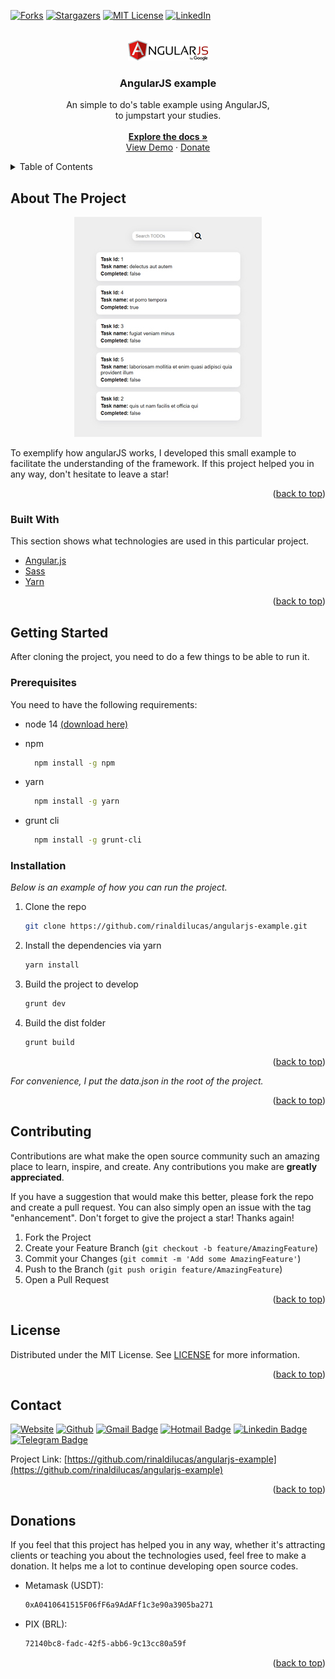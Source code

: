 <div id="top"></div>

[![Forks][forks-shield]][forks-url]
[![Stargazers][stars-shield]][stars-url]
[![MIT License][license-shield]][license-url]
[![LinkedIn][linkedin-shield]][linkedin-url]

<!-- PROJECT LOGO -->
<br />
<div align="center">
  <a href="https://github.com/rinaldilucas/angularjs-example">
    <img src="sources/images/_readme/logo.png" alt="Logo" width="128" height="33">
  </a>

  <h3 align="center">AngularJS example</h3>

  <p align="center">
    An simple to do's table example using AngularJS, <br>to jumpstart your studies.
    <br />
    <br />
    <a href="https://github.com/rinaldilucas/angularjs-example"><strong>Explore the docs »</strong></a>
    <br />
    <a href="https://rinaldilucas.github.io/angularjs-example/">View Demo</a>
    ·
    <a href="#donations">Donate</a>
  </p>
</div>

<!-- TABLE OF CONTENTS -->
<details>
  <summary>Table of Contents</summary>
  <ol>
    <li>
      <a href="#about-the-project">About The Project</a>
      <ul>
        <li><a href="#built-with">Built With</a></li>
      </ul>
    </li>
    <li>
      <a href="#getting-started">Getting Started</a>
      <ul>
        <li><a href="#prerequisites">Prerequisites</a></li>
        <li><a href="#installation">Installation</a></li>
      </ul>
    </li>
    <li><a href="#contributing">Contributing</a></li>
    <li><a href="#license">License</a></li>
    <li><a href="#contact">Contact</a></li>
    <li><a href="#donations">Donations</a></li>
  </ol>
</details>

<!-- ABOUT THE PROJECT -->

## About The Project

<div align="center">

  [![Project Screenshot][project-screenshot]](https://rinaldilucas.github.io/angularjs-example/)
</div>

To exemplify how angularJS works, I developed this small example to facilitate the understanding of the framework.
If this project helped you in any way, don't hesitate to leave a star!

<p align="right">(<a href="#top">back to top</a>)</p>

### Built With

This section shows what technologies are used in this particular project.

-   [Angular.js](https://angularjs.org)
-   [Sass](https://sass-lang.com/)
-   [Yarn](https://yarnpkg.com)

<p align="right">(<a href="#top">back to top</a>)</p>

<!-- GETTING STARTED -->

## Getting Started

After cloning the project, you need to do a few things to be able to run it.

### Prerequisites

You need to have the following requirements:

-   node 14 <a target="_blank" href="https://nodejs.org/en/download/">(download here)</a>

-   npm
    ```sh
      npm install -g npm
    ```
-   yarn
    ```sh
      npm install -g yarn
    ```
-   grunt cli
    ```sh
      npm install -g grunt-cli
    ```

### Installation

_Below is an example of how you can run the project._

1. Clone the repo
    ```sh
    git clone https://github.com/rinaldilucas/angularjs-example.git
    ```
2. Install the dependencies via yarn
    ```sh
    yarn install
    ```
3. Build the project to develop
    ```js
    grunt dev
    ```
4. Build the dist folder
    ```js
    grunt build
    ```

<p align="right">(<a href="#top">back to top</a>)</p>


_For convenience, I put the data.json in the root of the project._

<p align="right">(<a href="#top">back to top</a>)</p>

<!-- CONTRIBUTING -->

## Contributing

Contributions are what make the open source community such an amazing place to learn, inspire, and create. Any contributions you make are **greatly appreciated**.

If you have a suggestion that would make this better, please fork the repo and create a pull request. You can also simply open an issue with the tag "enhancement".
Don't forget to give the project a star! Thanks again!

1. Fork the Project
2. Create your Feature Branch (`git checkout -b feature/AmazingFeature`)
3. Commit your Changes (`git commit -m 'Add some AmazingFeature'`)
4. Push to the Branch (`git push origin feature/AmazingFeature`)
5. Open a Pull Request

<p align="right">(<a href="#top">back to top</a>)</p>

<!-- LICENSE -->

## License

Distributed under the MIT License. See [LICENSE](./LICENSE) for more information.

<p align="right">(<a href="#top">back to top</a>)</p>

<!-- CONTACT -->

## Contact

[![Website](https://img.shields.io/badge/-Website-0078D4?style=flat-square&logo=html5&logoColor=white&link=https://rinaldilucas.com)](https://rinaldilucas.com)
[![Github](https://img.shields.io/badge/-Github-967bb5?style=flat-square&labelColor=967bb5&logo=github&logoColor=white&link=https://github.com/rinaldilucas
)](https://github.com/rinaldilucas)
[![Gmail Badge](https://img.shields.io/badge/-Gmail-c14438?style=flat-square&logo=Gmail&logoColor=white&link=mailto:lucasreinaldi@gmail.com)](mailto:lucasreinaldi@gmail.com)
[![Hotmail Badge](https://img.shields.io/badge/-Hotmail-0078D4?style=flat-square&logo=microsoft-outlook&logoColor=white&link=mailto:lucasreinaldi@hotmail.com)](mailto:lucasreinaldi@hotmail.com)
[![Linkedin Badge](https://img.shields.io/badge/-LinkedIn-blue?style=flat-square&logo=Linkedin&logoColor=white&link=https://www.linkedin.com/in/rinaldilucas/)](https://www.linkedin.com/in/rinaldilucas/)
[![Telegram Badge](https://img.shields.io/badge/-Telegram-1ca0f1?style=flat-square&labelColor=1ca0f1&logo=telegram&logoColor=white&link=https://t.me/rinaldilucas)](https://t.me/rinaldilucas)

Project Link: [https://github.com/rinaldilucas/angularjs-example](https://github.com/rinaldilucas/angularjs-example)

<p align="right">(<a href="#top">back to top</a>)</p>

<!-- ACKNOWLEDGMENTS -->

## Donations

If you feel that this project has helped you in any way, whether it's attracting clients or teaching you about the technologies used, feel free to make a donation.
It helps me a lot to continue developing open source codes.

-   Metamask (USDT):
    ```sh
    0xA0410641515F06fF6a9AdAFf1c3e90a3905ba271
    ```
-   PIX (BRL):
    ```sh
    72140bc8-fadc-42f5-abb6-9c13cc80a59f
    ```

<p align="right">(<a href="#top">back to top</a>)</p>

<!-- MARKDOWN LINKS & IMAGES -->
<!-- https://www.markdownguide.org/basic-syntax/#reference-style-links -->

[forks-shield]: https://img.shields.io/github/forks/rinaldilucas/angularjs-example.svg?style=for-the-badge
[forks-url]: https://github.com/rinaldilucas/angularjs-example/network/members
[stars-shield]: https://img.shields.io/github/stars/rinaldilucas/angularjs-example.svg?style=for-the-badge
[stars-url]: https://github.com/rinaldilucas/angularjs-example/stargazers
[license-shield]: https://img.shields.io/github/license/rinaldilucas/angularjs-example.svg?style=for-the-badge
[license-url]: https://github.com/rinaldilucas/angularjs-example/blob/main/LICENSE
[linkedin-shield]: https://img.shields.io/badge/-LinkedIn-black.svg?style=for-the-badge&logo=linkedin&colorB=555
[linkedin-url]: https://www.linkedin.com/in/rinaldilucas/
[project-screenshot]: ./sources/images/_readme/screenshot.jpg
